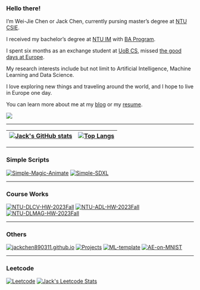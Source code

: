 <!--
**JackChen890311/JackChen890311** is a ✨ _special_ ✨ repository because its `README.md` (this file) appears on your GitHub profile.

Here are some ideas to get you started:

- 🔭 I’m currently working on ...
- 🌱 I’m currently learning ...
- 👯 I’m looking to collaborate on ...
- 🤔 I’m looking for help with ...
- 💬 Ask me about ...
- 📫 How to reach me: ...
- 😄 Pronouns: ...
- ⚡ Fun fact: ...
-->


### Hello there!
I’m Wei-Jie Chen or Jack Chen, currently pursing master’s degree at [NTU CSIE](https://www.csie.ntu.edu.tw/).

I received my bachelor’s degree at [NTU IM](https://management.ntu.edu.tw/IM/) with [BA Program](https://management.ntu.edu.tw/course/BA_P).

I spent six months as an exchange student at [UoB CS](https://www.birmingham.ac.uk/schools/computer-science/index.aspx), missed [the good days at Europe](https://drive.google.com/file/d/14SxoAykrN-P9K9EWbZMy3JPj-MPAvaqB/view?usp=sharing).

My research interests include but not limit to Artificial Intelligence, Machine Learning and Data Science.

I love exploring new things and traveling around the world, and I hope to live in Europe one day.

You can learn more about me at my [blog](https://jackchen890311.github.io/) or my [resume](https://docs.google.com/document/d/1y3-RGskAtDnl6C83Bwbq_pf8jhSI5daDFfzD9RlFZ50/edit).

![](https://komarev.com/ghpvc/?username=JackChen890311&style=for-the-badge&color=blueviolet)

---

| [![Jack's GitHub stats](https://github-readme-stats.vercel.app/api?username=JackChen890311&show_icons=true&theme=aura)](https://github.com/anuraghazra/github-readme-stats) |[![Top Langs](https://github-readme-stats.vercel.app/api/top-langs/?username=JackChen890311&layout=compact&theme=aura&hide=Jupyter+Notebook,HTML,CSS,SCSS)](https://github.com/anuraghazra/github-readme-stats)|
| ------------- | ------------- |

---

### Simple Scripts 
[![Simple-Magic-Animate](https://github-readme-stats.vercel.app/api/pin/?username=JackChen890311&repo=Simple-Magic-Animate&theme=aura)](https://github.com/JackChen890311/Simple-Magic-Animate)
[![Simple-SDXL](https://github-readme-stats.vercel.app/api/pin/?username=JackChen890311&repo=Simple-SDXL&theme=aura)](https://github.com/JackChen890311/Simple-SDXL)

---

### Course Works
[![NTU-DLCV-HW-2023Fall](https://github-readme-stats.vercel.app/api/pin/?username=JackChen890311&repo=NTU-DLCV-HW-2023Fall&theme=aura)](https://github.com/JackChen890311/NTU-DLCV-HW-2023Fall)
[![NTU-ADL-HW-2023Fall](https://github-readme-stats.vercel.app/api/pin/?username=JackChen890311&repo=NTU-ADL-HW-2023Fall&theme=aura)](https://github.com/JackChen890311/NTU-ADL-HW-2023Fall)
[![NTU-DLMAG-HW-2023Fall](https://github-readme-stats.vercel.app/api/pin/?username=JackChen890311&repo=NTU-DLMAG-HW-2023Fall&theme=aura)](https://github.com/JackChen890311/NTU-DLMAG-HW-2023Fall)

---

### Others
[![jackchen890311.github.io](https://github-readme-stats.vercel.app/api/pin/?username=JackChen890311&repo=jackchen890311.github.io&theme=aura)](https://github.com/JackChen890311/jackchen890311.github.io)
[![Projects](https://github-readme-stats.vercel.app/api/pin/?username=JackChen890311&repo=Projects&theme=aura)](https://github.com/JackChen890311/Projects)
[![ML-template](https://github-readme-stats.vercel.app/api/pin/?username=JackChen890311&repo=ML-template&theme=aura)](https://github.com/JackChen890311/ML-template)
[![AE-on-MNIST](https://github-readme-stats.vercel.app/api/pin/?username=JackChen890311&repo=AE-on-MNIST&theme=aura)](https://github.com/JackChen890311/AE-on-MNIST)

---

### Leetcode
[![Leetcode](https://github-readme-stats.vercel.app/api/pin/?username=JackChen890311&repo=Leetcode&theme=aura)](https://github.com/JackChen890311/Leetcode)
[![Jack's Leetcode Stats](https://leetcard.jacoblin.cool/JackChen890311/?theme=dark&ext=heatmap)](https://leetcode.com/JackChen890311/)
